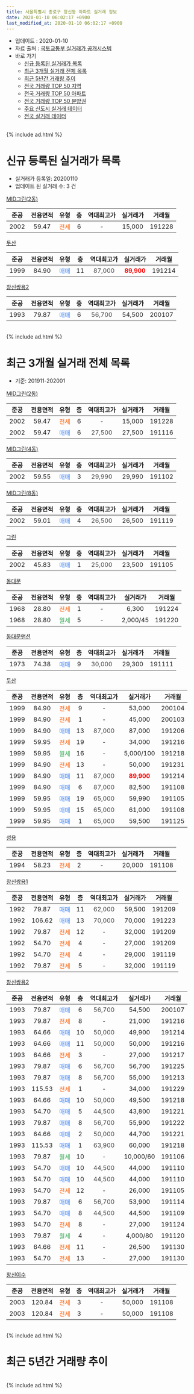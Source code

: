 ```yaml
---
title: 서울특별시 종로구 창신동 아파트 실거래 정보
date: 2020-01-10 06:02:17 +0900
last_modified_at: 2020-01-10 06:02:17 +0900
---
```


* 업데이트 : 2020-01-10
* 자료 출처 : [국토교통부 실거래가 공개시스템](http://rt.molit.go.kr)
* 바로 가기
    * [신규 등록된 실거래가 목록](#신규-등록된-실거래가-목록)
    * [최근 3개월 실거래 전체 목록](#최근-3개월-실거래-전체-목록)
    * [최근 5년간 거래량 추이](#최근-5년간-거래량-추이)
    * [전국 거래량 TOP 50 지역](https://inasie.github.io/apt-trade-info/최근-3개월-전국에서-가장-거래가-많이-발생한-지역)
    * [전국 거래량 TOP 50 아파트](https://inasie.github.io/apt-trade-info/최근-3개월-전국에서-가장-거래가-많이-발생한-아파트)
    * [전국 거래량 TOP 50 분양권](https://inasie.github.io/apt-trade-info/최근-3개월-전국에서-가장-거래가-많이-발생한-분양권)
    * [주요 신도시 실거래 데이터](https://inasie.github.io/apt-trade-info/주요-신도시)
    * [전국 실거래 데이터](https://inasie.github.io/apt-trade-info/전국)
<br>
{% include ad.html %}
<br>

# 신규 등록된 실거래가 목록
* 실거래가 등록일: 20200110
* 업데이트 된 실거래 수: 3 건


[MID그린(2동)](https://search.naver.com/search.naver?query=%EC%84%9C%EC%9A%B8%ED%8A%B9%EB%B3%84%EC%8B%9C+%EC%A2%85%EB%A1%9C%EA%B5%AC+%EC%B0%BD%EC%8B%A0%EB%8F%99+MID%EA%B7%B8%EB%A6%B0%282%EB%8F%99%29)

|준공|전용면적|유형|층|역대최고가|실거래가|거래월|
|:---:|:---:|:---:|:---:|:---:|:---:|:---:|
|2002|59.47|<span style="color:#ff5a00">전세</span>|6|<span style="color:#444444">-</span>|15,000|191228|

[두산](https://search.naver.com/search.naver?query=%EC%84%9C%EC%9A%B8%ED%8A%B9%EB%B3%84%EC%8B%9C+%EC%A2%85%EB%A1%9C%EA%B5%AC+%EC%B0%BD%EC%8B%A0%EB%8F%99+%EB%91%90%EC%82%B0)

|준공|전용면적|유형|층|역대최고가|실거래가|거래월|
|:---:|:---:|:---:|:---:|:---:|:---:|:---:|
|1999|84.90|<span style="color:#4285f3">매매</span>|11|<span style="color:#444444">87,000</span>|<b><span style="color:#ff0000">89,900</span></b>|191214|

[창신쌍용2](https://search.naver.com/search.naver?query=%EC%84%9C%EC%9A%B8%ED%8A%B9%EB%B3%84%EC%8B%9C+%EC%A2%85%EB%A1%9C%EA%B5%AC+%EC%B0%BD%EC%8B%A0%EB%8F%99+%EC%B0%BD%EC%8B%A0%EC%8C%8D%EC%9A%A92)

|준공|전용면적|유형|층|역대최고가|실거래가|거래월|
|:---:|:---:|:---:|:---:|:---:|:---:|:---:|
|1993|79.87|<span style="color:#4285f3">매매</span>|6|<span style="color:#444444">56,700</span>|54,500|200107|


<br>
{% include ad.html %}
<br>

# 최근 3개월 실거래 전체 목록
* 기준: 201911-202001


[MID그린(2동)](https://search.naver.com/search.naver?query=%EC%84%9C%EC%9A%B8%ED%8A%B9%EB%B3%84%EC%8B%9C+%EC%A2%85%EB%A1%9C%EA%B5%AC+%EC%B0%BD%EC%8B%A0%EB%8F%99+MID%EA%B7%B8%EB%A6%B0%282%EB%8F%99%29)

|준공|전용면적|유형|층|역대최고가|실거래가|거래월|
|:---:|:---:|:---:|:---:|:---:|:---:|:---:|
|2002|59.47|<span style="color:#ff5a00">전세</span>|6|<span style="color:#444444">-</span>|15,000|191228|
|2002|59.47|<span style="color:#4285f3">매매</span>|6|<span style="color:#444444">27,500</span>|27,500|191116|

[MID그린(4동)](https://search.naver.com/search.naver?query=%EC%84%9C%EC%9A%B8%ED%8A%B9%EB%B3%84%EC%8B%9C+%EC%A2%85%EB%A1%9C%EA%B5%AC+%EC%B0%BD%EC%8B%A0%EB%8F%99+MID%EA%B7%B8%EB%A6%B0%284%EB%8F%99%29)

|준공|전용면적|유형|층|역대최고가|실거래가|거래월|
|:---:|:---:|:---:|:---:|:---:|:---:|:---:|
|2002|59.55|<span style="color:#4285f3">매매</span>|3|<span style="color:#444444">29,990</span>|29,990|191102|

[MID그린(8동)](https://search.naver.com/search.naver?query=%EC%84%9C%EC%9A%B8%ED%8A%B9%EB%B3%84%EC%8B%9C+%EC%A2%85%EB%A1%9C%EA%B5%AC+%EC%B0%BD%EC%8B%A0%EB%8F%99+MID%EA%B7%B8%EB%A6%B0%288%EB%8F%99%29)

|준공|전용면적|유형|층|역대최고가|실거래가|거래월|
|:---:|:---:|:---:|:---:|:---:|:---:|:---:|
|2002|59.01|<span style="color:#4285f3">매매</span>|4|<span style="color:#444444">26,500</span>|26,500|191119|

[그린](https://search.naver.com/search.naver?query=%EC%84%9C%EC%9A%B8%ED%8A%B9%EB%B3%84%EC%8B%9C+%EC%A2%85%EB%A1%9C%EA%B5%AC+%EC%B0%BD%EC%8B%A0%EB%8F%99+%EA%B7%B8%EB%A6%B0)

|준공|전용면적|유형|층|역대최고가|실거래가|거래월|
|:---:|:---:|:---:|:---:|:---:|:---:|:---:|
|2002|45.83|<span style="color:#4285f3">매매</span>|1|<span style="color:#444444">25,000</span>|23,500|191105|

[동대문](https://search.naver.com/search.naver?query=%EC%84%9C%EC%9A%B8%ED%8A%B9%EB%B3%84%EC%8B%9C+%EC%A2%85%EB%A1%9C%EA%B5%AC+%EC%B0%BD%EC%8B%A0%EB%8F%99+%EB%8F%99%EB%8C%80%EB%AC%B8)

|준공|전용면적|유형|층|역대최고가|실거래가|거래월|
|:---:|:---:|:---:|:---:|:---:|:---:|:---:|
|1968|28.80|<span style="color:#ff5a00">전세</span>|1|<span style="color:#444444">-</span>|6,300|191224|
|1968|28.80|<span style="color:#34a853">월세</span>|5|<span style="color:#444444">-</span>|2,000/45|191220|

[동대문맨션](https://search.naver.com/search.naver?query=%EC%84%9C%EC%9A%B8%ED%8A%B9%EB%B3%84%EC%8B%9C+%EC%A2%85%EB%A1%9C%EA%B5%AC+%EC%B0%BD%EC%8B%A0%EB%8F%99+%EB%8F%99%EB%8C%80%EB%AC%B8%EB%A7%A8%EC%85%98)

|준공|전용면적|유형|층|역대최고가|실거래가|거래월|
|:---:|:---:|:---:|:---:|:---:|:---:|:---:|
|1973|74.38|<span style="color:#4285f3">매매</span>|9|<span style="color:#444444">30,000</span>|29,300|191111|

[두산](https://search.naver.com/search.naver?query=%EC%84%9C%EC%9A%B8%ED%8A%B9%EB%B3%84%EC%8B%9C+%EC%A2%85%EB%A1%9C%EA%B5%AC+%EC%B0%BD%EC%8B%A0%EB%8F%99+%EB%91%90%EC%82%B0)

|준공|전용면적|유형|층|역대최고가|실거래가|거래월|
|:---:|:---:|:---:|:---:|:---:|:---:|:---:|
|1999|84.90|<span style="color:#ff5a00">전세</span>|9|<span style="color:#444444">-</span>|53,000|200104|
|1999|84.90|<span style="color:#ff5a00">전세</span>|1|<span style="color:#444444">-</span>|45,000|200103|
|1999|84.90|<span style="color:#4285f3">매매</span>|13|<span style="color:#444444">87,000</span>|87,000|191206|
|1999|59.95|<span style="color:#ff5a00">전세</span>|19|<span style="color:#444444">-</span>|34,000|191216|
|1999|59.95|<span style="color:#34a853">월세</span>|16|<span style="color:#444444">-</span>|5,000/100|191218|
|1999|84.90|<span style="color:#ff5a00">전세</span>|13|<span style="color:#444444">-</span>|50,000|191231|
|1999|84.90|<span style="color:#4285f3">매매</span>|11|<span style="color:#444444">87,000</span>|<b><span style="color:#ff0000">89,900</span></b>|191214|
|1999|84.90|<span style="color:#4285f3">매매</span>|6|<span style="color:#444444">87,000</span>|82,500|191108|
|1999|59.95|<span style="color:#4285f3">매매</span>|19|<span style="color:#444444">65,000</span>|59,990|191105|
|1999|59.95|<span style="color:#4285f3">매매</span>|15|<span style="color:#444444">65,000</span>|61,000|191108|
|1999|59.95|<span style="color:#4285f3">매매</span>|1|<span style="color:#444444">65,000</span>|59,500|191125|

[성용](https://search.naver.com/search.naver?query=%EC%84%9C%EC%9A%B8%ED%8A%B9%EB%B3%84%EC%8B%9C+%EC%A2%85%EB%A1%9C%EA%B5%AC+%EC%B0%BD%EC%8B%A0%EB%8F%99+%EC%84%B1%EC%9A%A9)

|준공|전용면적|유형|층|역대최고가|실거래가|거래월|
|:---:|:---:|:---:|:---:|:---:|:---:|:---:|
|1994|58.23|<span style="color:#ff5a00">전세</span>|2|<span style="color:#444444">-</span>|20,000|191108|

[창신쌍용1](https://search.naver.com/search.naver?query=%EC%84%9C%EC%9A%B8%ED%8A%B9%EB%B3%84%EC%8B%9C+%EC%A2%85%EB%A1%9C%EA%B5%AC+%EC%B0%BD%EC%8B%A0%EB%8F%99+%EC%B0%BD%EC%8B%A0%EC%8C%8D%EC%9A%A91)

|준공|전용면적|유형|층|역대최고가|실거래가|거래월|
|:---:|:---:|:---:|:---:|:---:|:---:|:---:|
|1992|79.87|<span style="color:#4285f3">매매</span>|11|<span style="color:#444444">62,000</span>|59,500|191209|
|1992|106.62|<span style="color:#4285f3">매매</span>|13|<span style="color:#444444">70,000</span>|70,000|191223|
|1992|79.87|<span style="color:#ff5a00">전세</span>|12|<span style="color:#444444">-</span>|32,000|191209|
|1992|54.70|<span style="color:#ff5a00">전세</span>|4|<span style="color:#444444">-</span>|27,000|191209|
|1992|54.70|<span style="color:#ff5a00">전세</span>|4|<span style="color:#444444">-</span>|29,000|191119|
|1992|79.87|<span style="color:#ff5a00">전세</span>|5|<span style="color:#444444">-</span>|32,000|191119|

[창신쌍용2](https://search.naver.com/search.naver?query=%EC%84%9C%EC%9A%B8%ED%8A%B9%EB%B3%84%EC%8B%9C+%EC%A2%85%EB%A1%9C%EA%B5%AC+%EC%B0%BD%EC%8B%A0%EB%8F%99+%EC%B0%BD%EC%8B%A0%EC%8C%8D%EC%9A%A92)

|준공|전용면적|유형|층|역대최고가|실거래가|거래월|
|:---:|:---:|:---:|:---:|:---:|:---:|:---:|
|1993|79.87|<span style="color:#4285f3">매매</span>|6|<span style="color:#444444">56,700</span>|54,500|200107|
|1993|79.87|<span style="color:#ff5a00">전세</span>|8|<span style="color:#444444">-</span>|21,000|191216|
|1993|64.66|<span style="color:#4285f3">매매</span>|10|<span style="color:#444444">50,000</span>|49,900|191214|
|1993|64.66|<span style="color:#4285f3">매매</span>|11|<span style="color:#444444">50,000</span>|50,000|191216|
|1993|64.66|<span style="color:#ff5a00">전세</span>|3|<span style="color:#444444">-</span>|27,000|191217|
|1993|79.87|<span style="color:#4285f3">매매</span>|6|<span style="color:#444444">56,700</span>|56,700|191225|
|1993|79.87|<span style="color:#4285f3">매매</span>|8|<span style="color:#444444">56,700</span>|55,000|191213|
|1993|115.53|<span style="color:#ff5a00">전세</span>|1|<span style="color:#444444">-</span>|34,000|191229|
|1993|64.66|<span style="color:#4285f3">매매</span>|10|<span style="color:#444444">50,000</span>|49,500|191218|
|1993|54.70|<span style="color:#4285f3">매매</span>|5|<span style="color:#444444">44,500</span>|43,800|191221|
|1993|79.87|<span style="color:#4285f3">매매</span>|8|<span style="color:#444444">56,700</span>|55,900|191222|
|1993|64.66|<span style="color:#4285f3">매매</span>|2|<span style="color:#444444">50,000</span>|44,700|191221|
|1993|115.53|<span style="color:#4285f3">매매</span>|1|<span style="color:#444444">63,900</span>|60,000|191218|
|1993|79.87|<span style="color:#34a853">월세</span>|10|<span style="color:#444444">-</span>|10,000/60|191106|
|1993|54.70|<span style="color:#4285f3">매매</span>|10|<span style="color:#444444">44,500</span>|44,000|191110|
|1993|54.70|<span style="color:#4285f3">매매</span>|10|<span style="color:#444444">44,500</span>|44,000|191110|
|1993|54.70|<span style="color:#ff5a00">전세</span>|12|<span style="color:#444444">-</span>|26,000|191105|
|1993|79.87|<span style="color:#4285f3">매매</span>|6|<span style="color:#444444">56,700</span>|53,900|191114|
|1993|54.70|<span style="color:#4285f3">매매</span>|8|<span style="color:#444444">44,500</span>|44,500|191109|
|1993|54.70|<span style="color:#ff5a00">전세</span>|8|<span style="color:#444444">-</span>|27,000|191124|
|1993|79.87|<span style="color:#34a853">월세</span>|4|<span style="color:#444444">-</span>|4,000/80|191120|
|1993|64.66|<span style="color:#ff5a00">전세</span>|11|<span style="color:#444444">-</span>|26,500|191130|
|1993|54.70|<span style="color:#ff5a00">전세</span>|13|<span style="color:#444444">-</span>|27,000|191130|


<script async src="//pagead2.googlesyndication.com/pagead/js/adsbygoogle.js"></script>
<!-- 기본 -->
<ins class="adsbygoogle"
     style="display:block"
     data-ad-client="ca-pub-2446590836940007"
     data-ad-slot="1659523306"
     data-ad-format="auto"
     data-full-width-responsive="true"></ins>
<script>
(adsbygoogle = window.adsbygoogle || []).push({});
</script>


[창신이수](https://search.naver.com/search.naver?query=%EC%84%9C%EC%9A%B8%ED%8A%B9%EB%B3%84%EC%8B%9C+%EC%A2%85%EB%A1%9C%EA%B5%AC+%EC%B0%BD%EC%8B%A0%EB%8F%99+%EC%B0%BD%EC%8B%A0%EC%9D%B4%EC%88%98)

|준공|전용면적|유형|층|역대최고가|실거래가|거래월|
|:---:|:---:|:---:|:---:|:---:|:---:|:---:|
|2003|120.84|<span style="color:#ff5a00">전세</span>|3|<span style="color:#444444">-</span>|50,000|191108|
|2003|120.84|<span style="color:#ff5a00">전세</span>|3|<span style="color:#444444">-</span>|50,000|191108|


<br>
{% include ad.html %}
<br>

# 최근 5년간 거래량 추이


<div style="width:100%;">
    <canvas id="deal_progress" height="200"></canvas>
</div>

<script>
new Chart(document.getElementById("deal_progress"), {
    type: 'line',
    data: {
        labels: ['201501','201502','201503','201504','201505','201506','201507','201508','201509','201510','201511','201512','201601','201602','201603','201604','201605','201606','201607','201608','201609','201610','201611','201612','201701','201702','201703','201704','201705','201706','201707','201708','201709','201710','201711','201712','201801','201802','201803','201804','201805','201806','201807','201808','201809','201810','201811','201812','201901','201902','201903','201904','201905','201906','201907','201908','201909','201910','201911','201912','202001'],
        datasets: [{
            label: '매매',
            pointRadius: 1,
            data: [20, 26, 27, 19, 20, 14, 15, 18, 22, 16, 13, 12, 8, 16, 15, 19, 15, 30, 28, 19, 19, 24, 11, 8, 7, 15, 14, 14, 28, 20, 31, 17, 10, 10, 10, 15, 17, 24, 16, 5, 17, 14, 13, 23, 13, 9, 11, 3, 2, 4, 2, 4, 7, 4, 17, 8, 10, 9, 13, 13, 1],
            borderColor: "rgba(255, 201, 14, 1)",
            backgroundColor: "rgba(255, 201, 14, 0.5)",
            fill: false,
            lineTension: 0
        },{
            label: '전월세',
            pointRadius: 1,
            data: [21, 14, 23, 26, 23, 12, 12, 9, 12, 20, 17, 17, 22, 24, 20, 23, 21, 16, 18, 15, 24, 31, 18, 24, 15, 24, 22, 13, 16, 17, 17, 16, 13, 9, 15, 11, 22, 17, 29, 17, 9, 13, 17, 21, 19, 29, 16, 16, 15, 7, 16, 9, 16, 19, 15, 17, 11, 24, 11, 11, 2],
            borderColor: "rgba(0, 141, 185, 1)",
            backgroundColor: "rgba(0, 141, 185, 0.5)",
            fill: false,
            lineTension: 0
        }
        ]
    },
    options: {
        responsive: true,
        title: {
            display: false
        },
        tooltips: {
            mode: 'index',
            intersect: false
        },
        hover: {
            mode: 'nearest',
            intersect: true
        },
        scales: {
            xAxes: [{
                display: true,
                scaleLabel: {
                    display: true,
                    labelString: '년/월'
                }
            }],
            yAxes: [{
                display: true,
                ticks: {
                    suggestedMin: 0,
                },
                scaleLabel: {
                    display: true,
                    labelString: '실거래 수'
                }
            }]
        }
    }
});

</script>


<br>
{% include ad.html %}
<br>

